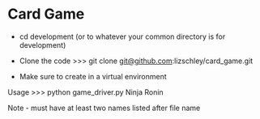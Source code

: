 # Card Game

* cd development (or to whatever your common directory is for development)
* Clone the code >>> git clone git@github.com:lizschley/card_game.git

* Make sure to create in a virtual environment

Usage >>> python game_driver.py Ninja Ronin

Note - must have at least two names listed after file name